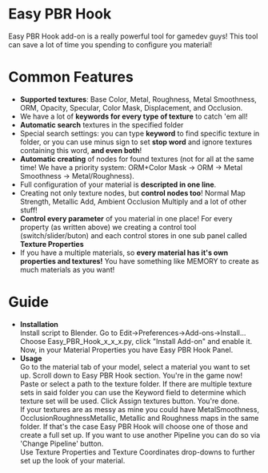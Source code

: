 # Easy PBR Hook
Easy PBR Hook add-on is a really powerful tool for gamedev guys! This tool can save a lot of time you spending to configure you material!<br />
# Common Features
- **Supported textures**: Base Color, Metal, Roughness, Metal Smoothness, ORM, Opacity, Specular, Color Mask, Displacement, and Occlusion. 
- We have a lot of **keywords for every type of texture** to catch 'em all!
- **Automatic search** textures in the specified folder
- Special search settings: you can type **keyword** to find specific texture in folder, or you can use minus sign to set **stop word** and ignore textures containing this word, **and even both**!
- **Automatic creating** of nodes for found textures (not for all at the same time! We have a priority system: ORM+Color Mask -> ORM -> Metal Smoothness -> Metal/Roughness).
- Full configuration of your material is **descripted in one line**.
- Creating not only texture nodes, but **control nodes too**! Normal Map Strength, Metallic Add, Ambient Occlusion Multiply and a lot of other stuff!
- **Control every parameter** of you material in one place! For every property (as written above) we creating a control tool (switch/slider/buton) and each control stores in one sub panel called **Texture Properties**
- If you have a multiple materials, so **every material has it's own properties and textures!** You have something like MEMORY to create as much materials as you want!
# Guide
- **Installation**<br />
  Install script to Blender. Go to Edit->Preferences->Add-ons->Install...<br />
  Choose Easy_PBR_Hook_x_x_x.py, click "Install Add-on" and enable it.<br />
  Now, in your Material Properties you have Easy PBR Hook Panel.<br />
- **Usage**<br />
  Go to the material tab of your model, select a material you want to set up. Scroll down to Easy PBR Hook section. You're in the game now!<br />
  Paste or select a path to the texture folder. If there are multiple texture sets in said folder you can use the Keyword field to determine which texture set will be used. Click Assign textures button. You're done.<br/>
  If your textures are as messy as mine you could have MetalSmoothness, OcclusionRoughnessMetallic, Metallic and Roughness maps in the same folder. If that's the case Easy PBR Hook will choose one of those and create a full set up. If you want to use another Pipeline you can do so via 'Change Pipeline' button.<br />
  Use Texture Properties and Texture Coordinates drop-downs to further set up the look of your material.

